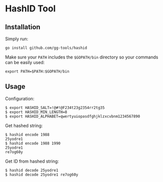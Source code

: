# HashID Tool

## Installation

Simply run:

`go install github.com/gg-tools/hashid`

Make sure your `PATH` includes the `$GOPATH/bin` directory so your commands can be easily used:

`export PATH=$PATH:$GOPATH/bin`

## Usage

Configuration:

```shell
$ export HASHID_SALT=!@#!@F234t23g2354rr2tg35
$ export HASHID_MIN_LENGTH=8
$ export HASHID_ALPHABET=qwertyuiopasdfghjklzxcvbnm1234567890
```

Get hashed string:

```shell
$ hashid encode 1988
25yodre1
$ hashid encode 1988 1990
25yodre1
re7og60y
```

Get ID from hashed string:

```shell
$ hashid decode 25yodre1
$ hashid decode 25yodre1 re7og60y
```